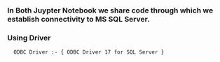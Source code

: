 ### In Both Juypter Notebook we share code through which we establish connectivity to MS SQL Server.

### Using Driver 
      ODBC Driver :- { ODBC Driver 17 for SQL Server }
